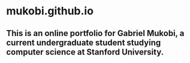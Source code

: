 # mukobi.github.io

## This is an online portfolio for Gabriel Mukobi, a current undergraduate student studying computer science at Stanford University.
